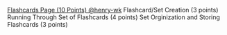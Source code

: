 <u>Flashcards Page (10 Points) @henry-wk</u>
    Flashcard/Set Creation (3 points)
    Running Through Set of Flashcards (4 points)
    Set Orginization and Storing Flashcards (3 points)

